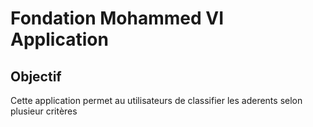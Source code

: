 # Fondation Mohammed VI Application

## Objectif

Cette application permet au utilisateurs de classifier les aderents selon plusieur critères

